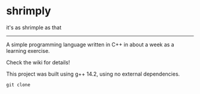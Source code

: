 
# shrimply

it's as shrimple as that

---

A simple programming language written in C++ in about a week as a learning exercise.

Check the wiki for details!

This project was built using g++ 14.2, using no external dependencies.

```
git clone 
```
